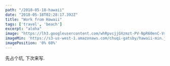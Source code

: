 ```yaml
---
path: "/2018-05-18-hawaii"
date: "2018-05-18T02:28:17.392Z"
title: "Work from Hawaii"
tags: ['travel', 'beach']
excerpt: "aloha"
image: "https://lh3.googleusercontent.com/whRpvcjjGXzmzt-PV-NpR60enC-VskBn6bgi1si400hIIOof2DOpcVHUZD6FCxn2A8-8cVy3LJ5Q4Kbo9ENR48BnouD18IelCATRa5mHGqi_GG5dLfdp9blJYfY2jR4OtgVy7RgoUO6XGRbFzQVCODPL6xCzxPtVEyjQDq7g3wKuh8kApMWIlZvikoo0xIkw0xcM187USSH04LT6tK73qiMaD6gKqAy4O_eMWx607F22PXChxAMNkPnzqcrraZ1xMv3YLgQivy3AQhMDMS34EIUX2JNszf_gg7HTJXEGZCvtnbdvSXxWKkQSflGEBFPWKRfAQZ5MOiYD8Br0QJhE5Yvf4l-pB3TpLJTxldjlfuxhF_lo8jtbjjW1VKGLjaJ4DgF-zdg6rATTqWWF9Ly1mpOI2FP7W1RWyzWFhrWXscrHu7s8SkaIXLfLcWtg71rNGC00TXGQoeQM77MR44Ai6HFvswvyP7khXyaV2GG6vBtSy1OceXu44MUxW6HljhPOg89XZejRWPfMzYn3rjG1hxwPxitUw4c_OV9LOHTyz2OXNZlL-_Nq1dBg1hExaFGbeUzuDUGpVI7ull-XVRRyKlkSPR-H69DbDz-cTXHmnh6IcUctTAw427VvTdWJYBT6=w1646-h1234-no"
imageMin: 'https://s3-us-west-1.amazonaws.com/chuqi-gatsby/hawaii-min.jpg'
imagePosition: '0% 60%'
---
```


先占个坑, 下次来写.